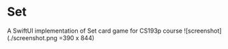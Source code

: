 # Set
A SwiftUI implementation of Set card game for CS193p course
![screenshot](./screenshot.png =390 x 844)
